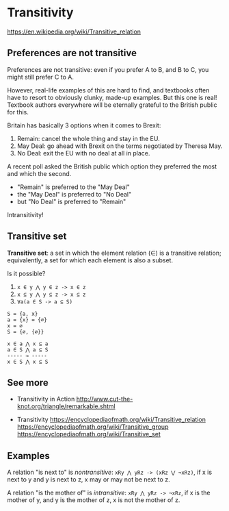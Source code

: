 # Transitivity

https://en.wikipedia.org/wiki/Transitive_relation



## Preferences are not transitive

Preferences are not transitive: even if you prefer A to B, and B to C, you might still prefer C to A.

However, real-life examples of this are hard to find, and textbooks often have to resort to obviously clunky, made-up examples. But this one is real! Textbook authors everywhere will be eternally grateful to the British public for this.

Britain has basically 3 options when it comes to Brexit:
1. Remain: cancel the whole thing and stay in the EU.
2. May Deal: go ahead with Brexit on the terms negotiated by Theresa May.
3. No Deal: exit the EU with no deal at all in place.

A recent poll asked the British public which option they preferred the most and which the second.
- "Remain" is preferred to the "May Deal"
- the "May Deal" is preferred to "No Deal"
- but "No Deal" is preferred to "Remain"

Intransitivity!


## Transitive set

**Transitive set**: a set in which the element relation (∈) is a transitive relation; equivalently, a set for which each element is also a subset.

Is it possible?
1. `x ∈ y ⋀ y ∈ z -> x ∈ z`
2. `x ⊆ y ⋀ y ⊆ z -> x ⊆ z`
3. `∀a(a ∈ S -> a ⊆ S)`


```
S = {a, x}
a = {x} = {∅}
x = ∅
S = {∅, {∅}}

x ∈ a ⋀ x ⊆ a
a ∈ S ⋀ a ⊆ S
----- → -----
x ∈ S ⋀ x ⊆ S
```

## See more

* Transitivity in Action
http://www.cut-the-knot.org/triangle/remarkable.shtml

* Transitivity
https://encyclopediaofmath.org/wiki/Transitive_relation
https://encyclopediaofmath.org/wiki/Transitive_group
https://encyclopediaofmath.org/wiki/Transitive_set


## Examples

A relation "is next to" is *nontransitive*: `xRy ⋀ yRz -> (xRz ⋁ ¬xRz)`, 
if x is next to y and y is next to z, x may or may not be next to z.

A relation "is the mother of" is *intransitive*: `xRy ⋀ yRz -> ¬xRz`, 
if x is the mother of y, and y is the mother of z, x is not the mother of z.
